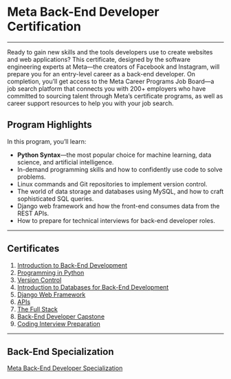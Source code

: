 # Meta Back-End Developer Certification

---

Ready to gain new skills and the tools developers use to create websites and web applications? This certificate, designed by the software engineering experts at Meta—the creators of Facebook and Instagram, will prepare you for an entry-level career as a back-end developer. On completion, you’ll get access to the Meta Career Programs Job Board—a job search platform that connects you with 200+ employers who have committed to sourcing talent through Meta’s certificate programs, as well as career support resources to help you with your job search.

## Program Highlights

In this program, you’ll learn:

- **Python Syntax**—the most popular choice for machine learning, data science, and artificial intelligence.
- In-demand programming skills and how to confidently use code to solve problems.
- Linux commands and Git repositories to implement version control.
- The world of data storage and databases using MySQL, and how to craft sophisticated SQL queries.
- Django web framework and how the front-end consumes data from the REST APIs.
- How to prepare for technical interviews for back-end developer roles.

---

## Certificates

1. [Introduction to Back-End Development](https://coursera.org/share/00027ed001be1f246f26b42b1eebb17d)
2. [Programming in Python](https://coursera.org/share/caf3889f6cc5cd6a006e00f5a6bb87a1)
3. [Version Control](https://coursera.org/share/92e1aeefcb0b0992be6d34ebcce87aa9)
4. [Introduction to Databases for Back-End Development](https://coursera.org/share/8f91cdeb52e692021a4c0d7a82c77670)
5. [Django Web Framework](https://coursera.org/share/c5d0d171ae664db8c1f662b0902c22eb)
6. [APIs](https://coursera.org/share/afe7d4726e097c298e09c5fcbea56490)
7. [The Full Stack](https://coursera.org/share/a58d43e09d4abba7cb3a11b7b6e595ed)
8. [Back-End Developer Capstone](https://example.com)
9. [Coding Interview Preparation](https://example.com)

---

## Back-End Specialization

[Meta Back-End Developer Specialization](https://example.com)
